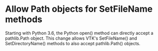 # Allow Path objects for SetFileName methods

Starting with Python 3.6, the Python open() method can directly accept
a pathlib.Path object.  This change allows VTK's SetFileName() and
SetDirectoryName() methods to also accept pathlib.Path() objects.
